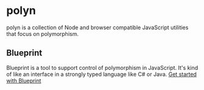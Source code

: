 polyn
=====

polyn is a collection of Node and browser compatible JavaScript utilities that focus on polymorphism.

## Blueprint
Blueprint is a tool to support control of polymorphism in JavaScript. It's kind of like an interface in a strongly typed language like C# or Java. [Get started with Blueprint](https://github.com/losandes/polyn/blob/master/docs/blueprint.md)
